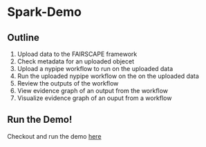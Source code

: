 # Spark-Demo

## Outline 


 1. Upload data to the FAIRSCAPE framework
 2. Check metadata for an uploaded objecet
 3. Upload a nypipe workflow to run on the uploaded data
 4. Run the uploaded nypipe workflow on the on the uploaded data
 5. Review the outputs of the workflow
 6. View evidence graph of an output from the workflow
 7. Visualize evidence graph of an ouput from a workflow

## Run the Demo!
Checkout and run the demo [here](https://deepnote.com/publish/d3abcf79-1d49-4217-a389-e10494e60812)

